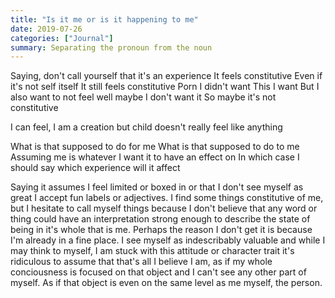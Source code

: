 ```yaml
---
title: "Is it me or is it happening to me"
date: 2019-07-26
categories: ["Journal"]
summary: Separating the pronoun from the noun
---
```


Saying, don't call yourself that it's an experience
It feels constitutive
Even if it's not self itself
It still feels constitutive
Porn I didn't want
This I want
But I also want to not feel well maybe I don't want it
So maybe it's not constitutive

I can feel, I am a creation but child doesn't really feel like anything

What is that supposed to do for me
What is that supposed to do to me
Assuming me is whatever I want it to have an effect on
In which case I should say which experience will it affect

Saying it assumes I feel limited or boxed in or that I don't see myself as great
I accept fun labels or adjectives. I find some things constitutive of me, but I hesitate to call myself things because I don't believe that any word or thing could have an interpretation strong enough to describe the state of being in it's whole that is me. 
Perhaps the reason I don't get it is because I'm already in a fine place. I see myself as indescribably valuable and while I may think to myself, I am stuck with this attitude or character trait it's ridiculous to assume that that's all I believe I am, as if my whole conciousness is focused on that object and I can't see any other part of myself. As if that object is even on the same level as me myself, the person.